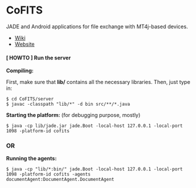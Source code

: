 CoFITS
======

JADE and Android applications for file exchange with MT4j-based devices.


* [Wiki](https://github.com/hkaj/CoFITS/wiki)
* [Website](http://hkaj.github.io/CoFITS/)

#### [ HOWTO ] Run the server

__Compiling:__

First, make sure that __lib/__ contains all the necessary libraries. Then, just type in:

```
$ cd CoFITS/server
$ javac -classpath "lib/*" -d bin src/**/*.java
```

__Starting the platform:__ (for debugging purpose, mostly)
```
$ java -cp lib/jade.jar jade.Boot -local-host 127.0.0.1 -local-port 1098 -platform-id cofits
```

### OR

__Running the agents:__
```
$ java -cp "lib/*:bin/" jade.Boot -local-host 127.0.0.1 -local-port 1098 -platform-id cofits -agents documentAgent:DocumentAgent.DocumentAgent
```

